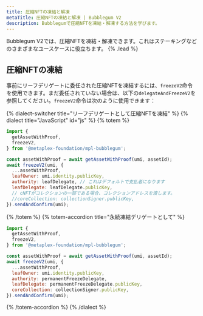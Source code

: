 ```yaml
---
title: 圧縮NFTの凍結と解凍
metaTitle: 圧縮NFTの凍結と解凍 | Bubblegum V2
description: Bubblegumで圧縮NFTを凍結・解凍する方法を学びます。
---
```


Bubblegum V2では、圧縮NFTを凍結・解凍できます。これはステーキングなどのさまざまなユースケースに役立ちます。 {% .lead %}

## 圧縮NFTの凍結

事前にリーフデリゲートに委任された圧縮NFTを凍結するには、`freezeV2`命令を使用できます。まだ委任されていない場合は、以下の`delegateAndFreezeV2`を参照してください。`freezeV2`命令は次のように使用できます：

{% dialect-switcher title="リーフデリゲートとして圧縮NFTを凍結" %}
{% dialect title="JavaScript" id="js" %}
{% totem %}
```js
import {
  getAssetWithProof,
  freezeV2,
} from '@metaplex-foundation/mpl-bubblegum';

const assetWithProof = await getAssetWithProof(umi, assetId);
await freezeV2(umi, {
  ...assetWithProof,
  leafOwner: umi.identity.publicKey,
  authority: leafDelegate, // これはデフォルトで支払者になります
  leafDelegate: leafDelegate.publicKey,
  // cNFTがコレクションの一部である場合、コレクションアドレスを渡します。
  //coreCollection: collectionSigner.publicKey,
}).sendAndConfirm(umi);
```
{% /totem %}
{% totem-accordion title="永続凍結デリゲートとして" %}
```js
import {
  getAssetWithProof,
  freezeV2,
} from '@metaplex-foundation/mpl-bubblegum';

const assetWithProof = await getAssetWithProof(umi, assetId);
await freezeV2(umi, {
  ...assetWithProof,
  leafOwner: umi.identity.publicKey,
  authority: permanentFreezeDelegate,
  leafDelegate: permanentFreezeDelegate.publicKey,
  coreCollection: collectionSigner.publicKey,
}).sendAndConfirm(umi);
```
{% /totem-accordion %}
{% /dialect %}